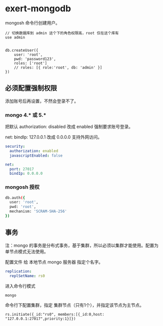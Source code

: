 # exert-mongodb

mongosh 命令行创建用户。

```mongosh
// 切换数据库到 admin 这个下的角色权限高，root 仅在这个库有
use admin


db.createUser({
    user: 'root',
    pwd: 'password123',
    roles: ['root']
    // roles: [{ role:'root', db: 'admin' }]
})
```


## 必须配置强制权限

添加账号后再设置，不然会登录不了。


### mongo 4.* 或 5.*

把默认 authorization: disabled 改成 enabled 强制要求账号登录。

net: bindIp: 127.0.0.1 改成 0.0.0.0 支持外网访问。

```yaml
security:
  authorization: enabled
  javascriptEnabled: false

net:
  port: 27017
  bindIp: 0.0.0.0
```

### mongosh 授权

```bash
db.auth({
  user: 'root',
  pwd: 'root',
  mechanism: 'SCRAM-SHA-256'
})
```

## 事务

注：mongo 的事务是分布式事务，基于集群，所以必须以集群才能使用。配置为单节点模式无法使用。

配置文件 给 本地节点 mongo 服务器 指定个名字。
```yaml
replication:
  replSetName: rs0
```

进入命令行模式
```bash
mongo
```

命令行下配置集群，指定 集群节点（只有1个），并指定该节点为主节点。
```mongosh
rs.initiate({_id:"rs0", members:[{_id:0,host: "127.0.0.1:27017",priority:1}]})
```
